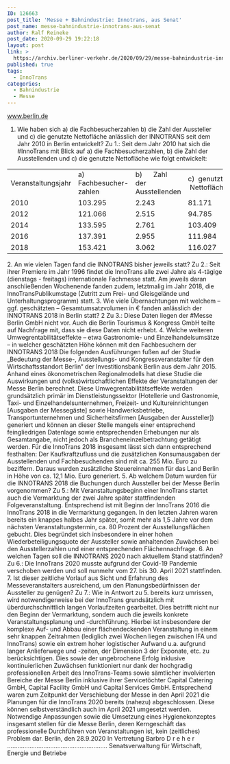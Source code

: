 ```yaml
---
ID: 126663
post_title: 'Messe + Bahnindustrie: Innotrans, aus Senat'
post_name: messe-bahnindustrie-innotrans-aus-senat
author: Ralf Reineke
post_date: 2020-09-29 19:22:18
layout: post
link: >
  https://archiv.berliner-verkehr.de/2020/09/29/messe-bahnindustrie-innotrans-aus-senat/
published: true
tags:
  - InnoTrans
categories:
  - Bahnindustrie
  - Messe
---
```

www.berlin.de

1. Wie haben sich a) die Fachbesucherzahlen b) die Zahl der Aussteller und c) die genutzte Nettofläche anlässlich der INNOTRANS seit dem Jahr 2010 in Berlin entwickelt?
Zu 1.:
Seit dem Jahr 2010 hat sich die #InnoTrans mit Blick auf a) die Fachbesucherzahlen,
b) die Zahl der Ausstellenden und c) die genutzte Nettofläche wie folgt entwickelt:
<table>
<tbody>
<tr>
<td width="151">Veranstaltungsjahr</td>
<td width="163">a)       Fachbesucher- zahlen</td>
<td width="128">b)      Zahl      der Ausstellenden</td>
<td width="170">c)  genutzte  Nettofläche</td>
</tr>
<tr>
<td width="151">2010</td>
<td width="163">103.295</td>
<td width="128">2.243</td>
<td width="170">81.171</td>
</tr>
<tr>
<td width="151">2012</td>
<td width="163">121.066</td>
<td width="128">2.515</td>
<td width="170">94.785</td>
</tr>
<tr>
<td width="151">2014</td>
<td width="163">133.595</td>
<td width="128">2.761</td>
<td width="170">103.409</td>
</tr>
<tr>
<td width="151">2016</td>
<td width="163">137.391</td>
<td width="128">2.955</td>
<td width="170">111.984</td>
</tr>
<tr>
<td width="151">2018</td>
<td width="163">153.421</td>
<td width="128">3.062</td>
<td width="170">116.027</td>
</tr>
</tbody>
</table>
2. An wie vielen Tagen fand die INNOTRANS bisher jeweils statt?
Zu 2.:
Seit ihrer Premiere im Jahr 1996 findet die InnoTrans alle zwei Jahre als 4-tägige
(dienstags - freitags) internationale Fachmesse statt. Am jeweils daran anschließenden Wochenende fanden zudem, letztmalig im Jahr 2018, die InnoTransPublikumstage (Zutritt zum Frei- und Gleisgelände und Unterhaltungsprogramm)
statt.
3. Wie viele Übernachtungen mit welchem – ggf. geschätzten – Gesamtumsatzvolumen in € fanden
anlässlich der INNOTRANS 2018 in Berlin statt?
2
Zu 3.:
Diese Daten liegen der #Messe Berlin GmbH nicht vor. Auch die Berlin Tourismus &amp;
Kongress GmbH teilte auf Nachfrage mit, dass sie diese Daten nicht erhebt.
4. Welche weiteren Umwegrentabilitätseffekte – etwa Gastronomie- und Einzelhandelsumsätze – in
welcher geschätzten Höhe können mit den Fachbesuchern der INNOTRANS 2018
Die folgenden Ausführungen fußen auf der Studie „Bedeutung der Messe-, Ausstellungs- und Kongressveranstalter für den Wirtschaftsstandort Berlin“ der Investitionsbank Berlin aus dem Jahr 2015. Anhand eines ökonometrischen Regionalmodells
hat diese Studie die Auswirkungen und (volks)wirtschaftlichen Effekte der Veranstaltungen der Messe Berlin berechnet. Diese Umwegrentabilitätseffekte werden grundsätzlich primär im Dienstleistungssektor (Hotellerie und Gastronomie, Taxi- und Einzelhandelsunternehmen, Freizeit- und Kultureinrichtungen [Ausgaben der Messegäste] sowie Handwerksbetriebe, Transportunternehmen und Sicherheitsfirmen [Ausgaben der Aussteller]) generiert und können an dieser Stelle mangels einer entsprechend feingliedrigen Datenlage sowie entsprechenden Erhebungen nur als Gesamtangabe, nicht jedoch als Brancheneinzelbetrachtung getätigt werden.
Für die InnoTrans 2018 insgesamt lässt sich dann entsprechend festhalten:
Der Kaufkraftzufluss und die zusätzlichen Konsumausgaben der Ausstellenden und
Fachbesuchenden sind mit ca. 255 Mio. Euro zu beziffern. Daraus wurden zusätzliche Steuereinnahmen für das Land Berlin in Höhe von ca. 12,1 Mio. Euro generiert.
5. Ab welchem Datum wurden für die INNOTRANS 2018 die Buchungen durch Aussteller bei der
Messe Berlin vorgenommen?
Zu 5.:
Mit Veranstaltungsbeginn einer InnoTrans startet auch die Vermarktung der zwei
Jahre später stattfindenden Folgeveranstaltung. Entsprechend ist mit Beginn der InnoTrans 2016 die InnoTrans 2018 in die Vermarktung gegangen. In den letzten Jahren waren bereits ein knappes halbes Jahr später, somit mehr als 1,5 Jahre vor dem
nächsten Veranstaltungstermin, ca. 80 Prozent der Ausstellungsflächen gebucht.
Dies begründet sich insbesondere in einer hohen Wiederbeteiligungsquote der Aussteller sowie anhaltenden Zuwächsen bei den Ausstellerzahlen und einer entsprechenden Flächennachfrage.
6. An welchen Tagen soll die INNOTRANS 2020 nach aktuellem Stand stattfinden?
Zu 6.:
Die InnoTrans 2020 musste aufgrund der Covid-19 Pandemie verschoben werden
und soll nunmehr vom 27. bis 30. April 2021 stattfinden.
7. Ist dieser zeitliche Vorlauf aus Sicht und Erfahrung des Messeveranstalters ausreichend, um den
Planungsbedürfnissen der Aussteller zu genügen?
Zu 7.:
Wie in Antwort zu 5. bereits kurz umrissen, wird notwendigerweise bei der InnoTrans
grundsätzlich mit überdurchschnittlich langen Vorlaufzeiten gearbeitet. Dies betrifft
nicht nur den Beginn der Vermarktung, sondern auch die jeweils konkrete Veranstaltungsplanung und -durchführung. Hierbei ist insbesondere der komplexe Auf- und
Abbau einer flächendeckenden Veranstaltung in einem sehr knappen Zeitrahmen
(lediglich zwei Wochen liegen zwischen IFA und InnoTrans) sowie ein extrem hoher
logistischer Aufwand u.a. aufgrund langer Anlieferwege und -zeiten, der Dimension
3
der Exponate, etc. zu berücksichtigen. Dies sowie der ungebrochene Erfolg inklusive
kontinuierlichen Zuwächsen funktioniert nur dank der hochgradig professionellen Arbeit des InnoTrans-Teams sowie sämtlicher involvierten Bereiche der Messe Berlin
inklusive ihrer Servicetöchter Capital Catering GmbH, Capital Facility GmbH und Capital Services GmbH.
Entsprechend waren zum Zeitpunkt der Verschiebung der Messe in den April 2021
die Planungen für die InnoTrans 2020 bereits (nahezu) abgeschlossen. Diese können selbstverständlich auch im April 2021 umgesetzt werden. Notwendige Anpassungen sowie die Umsetzung eines Hygienekonzeptes insgesamt stellen für die
Messe Berlin, deren Kerngeschäft das professionelle Durchführen von Veranstaltungen ist, kein (zeitliches) Problem dar.
Berlin, den 28.9.2020
In Vertretung
Barbro D r e h e r
..........................................................
Senatsverwaltung für Wirtschaft,
Energie und Betriebe

